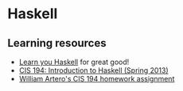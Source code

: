 # Haskell

## Learning resources

- [Learn you Haskell] for great good!
- [CIS 194: Introduction to Haskell (Spring 2013)]
- [William Artero's CIS 194 homework assignment]

<!--
  Reference
  ═╬═Time══
  -->

<!-- Others -->
[cis 194: introduction to haskell (spring 2013)]: https://www.cis.upenn.edu/~cis1940/spring13/
[learn you haskell]: http://learnyouahaskell.com/
[william artero's cis 194 homework assignment]: https://github.com/wwmoraes/cis1940

